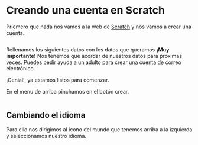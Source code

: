 # Creando una cuenta en Scratch
Priemero que nada nos vamos a la web de [Scratch](https://www.scratch.mit.edu) y nos vamos a crear una cuenta.

<img :src="$withBase('/img/Pasted image 20211219140018 1.png')">


Rellenamos los siguientes datos con los datos que queramos **¡Muy importante!** Nos tenemos que acordar de nuestros datos para proximas veces. Puedes pedir ayuda a un adulto para crear una cuenta de correo electrónico.

¡Genial!, ya estamos listos para comenzar. 


En el menu de arriba pinchamos en el botón crear.

<img :src="$withBase('/img/Pasted image 20211219140549 1.png')">

## Cambiando el idioma
Para ello nos dirigimos al icono del mundo que tenemos arriba a la izquierda y seleccionamos nuestro idioma.

<img :src="$withBase('/img/Pasted image 20211219141444 1.png')">

